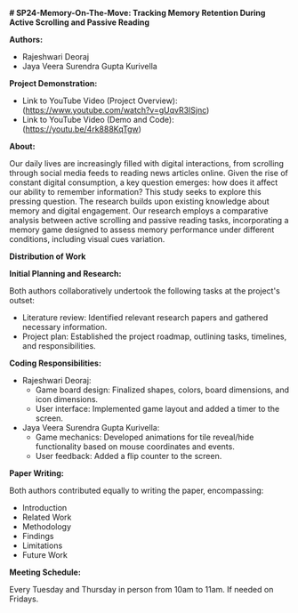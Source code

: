 **# SP24-Memory-On-The-Move: Tracking Memory Retention During Active Scrolling and Passive Reading**

**Authors:**

* Rajeshwari Deoraj
* Jaya Veera Surendra Gupta Kurivella

**Project Demonstration:**

* Link to YouTube Video (Project Overview): (https://www.youtube.com/watch?v=gUqvR3ISjnc)
* Link to YouTube Video (Demo and Code): (https://youtu.be/4rk888KqTgw) 

**About:** 

Our daily lives are increasingly filled with digital interactions, from scrolling through social media feeds to reading news articles online. Given the rise of constant digital consumption, a key question emerges: how does it affect our ability to remember information? This study seeks to explore this pressing question. The research builds upon existing knowledge about memory and digital engagement. Our research employs a comparative analysis between active scrolling and passive reading tasks, incorporating a memory game designed to assess memory performance under different conditions, including visual cues variation.

**Distribution of Work**

**Initial Planning and Research:**

Both authors collaboratively undertook the following tasks at the project's outset:

* Literature review: Identified relevant research papers and gathered necessary information.
* Project plan: Established the project roadmap, outlining tasks, timelines, and responsibilities.

**Coding Responsibilities:**

* Rajeshwari Deoraj:
    * Game board design: Finalized shapes, colors, board dimensions, and icon dimensions.
    * User interface: Implemented game layout and added a timer to the screen.
* Jaya Veera Surendra Gupta Kurivella:
    * Game mechanics: Developed animations for tile reveal/hide functionality based on mouse coordinates and events.
    * User feedback: Added a flip counter to the screen.

**Paper Writing:**

Both authors contributed equally to writing the paper, encompassing:

* Introduction
* Related Work
* Methodology
* Findings
* Limitations
* Future Work
 

**Meeting Schedule:**

Every Tuesday and Thursday in person from 10am to 11am. If needed on Fridays.